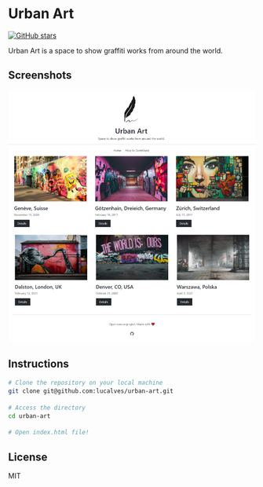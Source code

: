 # Urban Art

[![GitHub stars](https://badgen.net/github/stars/lucalves/urban-art)](https://gitHub.com/lucalves/lucalves/urban-art/)

Urban Art is a space to show graffiti works from around the world.

## Screenshots

![image info](./.github/screenshot.png)

## Instructions

```bash
# Clone the repository on your local machine
git clone git@github.com:lucalves/urban-art.git

# Access the directory
cd urban-art

# Open index.html file!
```

## License

MIT
